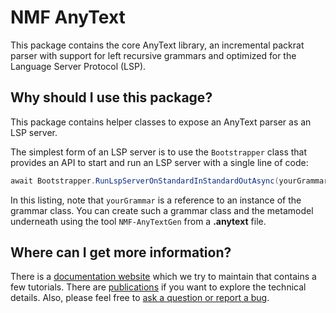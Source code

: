 # NMF AnyText

This package contains the core AnyText library, an incremental packrat parser with support for left recursive grammars and optimized for the Language Server Protocol (LSP).

## Why should I use this package?

This package contains helper classes to expose an AnyText parser as an LSP server.

The simplest form of an LSP server is to use the `Bootstrapper` class that provides an API to start and run an LSP server with a single line of code:

```csharp
await Bootstrapper.RunLspServerOnStandardInStandardOutAsync(yourGrammar);
```

In this listing, note that `yourGrammar` is a reference to an instance of the grammar class. You can create such a grammar class
and the metamodel underneath using the tool `NMF-AnyTextGen` from a **.anytext** file.

## Where can I get more information?

There is a [documentation website](https://nmfcode.github.io/) which we try to maintain that contains a few tutorials. 
There are [publications](https://nmfcode.github.io/publications/index.html) if you want to explore the technical details.
Also, please feel free to [ask a question or report a bug](https://github.com/NMFCode/NMF/issues).
